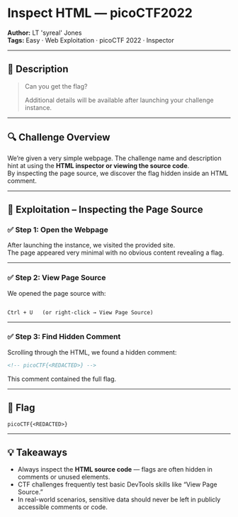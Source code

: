 # Inspect HTML — picoCTF2022

**Author:** LT 'syreal' Jones  
**Tags:** Easy · Web Exploitation · picoCTF 2022 · Inspector  

---

## 🧠 Description

> Can you get the flag?  
>
> Additional details will be available after launching your challenge instance.

---

## 🔍 Challenge Overview

We’re given a very simple webpage. The challenge name and description hint at using the **HTML inspector or viewing the source code**.  
By inspecting the page source, we discover the flag hidden inside an HTML comment.

---

## 🧪 Exploitation – Inspecting the Page Source

### ✅ Step 1: Open the Webpage

After launching the instance, we visited the provided site.  
The page appeared very minimal with no obvious content revealing a flag.

---

### ✅ Step 2: View Page Source

We opened the page source with:

```

Ctrl + U   (or right-click → View Page Source)

````

---

### ✅ Step 3: Find Hidden Comment

Scrolling through the HTML, we found a hidden comment:

```html
<!-- picoCTF{<REDACTED>} -->
````

This comment contained the full flag.

---

## 🏁 Flag

```
picoCTF{<REDACTED>}
```

---

## 💡 Takeaways

* Always inspect the **HTML source code** — flags are often hidden in comments or unused elements.
* CTF challenges frequently test basic DevTools skills like “View Page Source.”
* In real-world scenarios, sensitive data should never be left in publicly accessible comments or code.

```